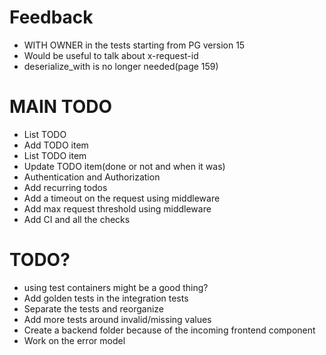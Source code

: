 # Feedback
* WITH OWNER in the tests starting from PG version 15
* Would be useful to talk about x-request-id
* deserialize_with is no longer needed(page 159)

# MAIN TODO
* List TODO
* Add TODO item
* List TODO item
* Update TODO item(done or not and when it was)
* Authentication and Authorization
* Add recurring todos 
* Add a timeout on the request using middleware
* Add max request threshold using middleware
* Add CI and all the checks

# TODO?
* using test containers might be a good thing?
* Add golden tests in the integration tests
* Separate the tests and reorganize
* Add more tests around invalid/missing values
* Create a backend folder because of the incoming frontend component
* Work on the error model
